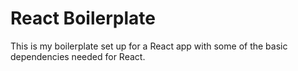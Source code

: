 # React Boilerplate
This is my boilerplate set up for a React app with some of the basic dependencies needed for React.